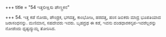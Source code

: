 +++
title = "54 ಇತ್ತಲೀಕ್ಷಿಸು ಪೌಣ್ಡ್ರಕನ"

+++
54. ಇತ್ತ ಕಡೆ ನೋಡು, ಪೌಂಡ್ರಕ, ಭಗದತ್ತ, ಕಾಂಭೋಜ, ಹರದತ್ತ, ಹಂಸ ಡಿಬಿಕರು ಮಾದ್ರ ಭೂಪತಿಯಾದ ಜರಾಸಂಧನನ್ನು. ಮಣಿಮಾನ, ಸಹದೇವರು ಇವರು. ಬೃಹದ್ರಥ ಈ ಕಡೆ, ಇವನು ದಂಡಧಾರಕನೃಪ-ಇವರೆಲ್ಲರನ್ನು ನೋಡೆಂದು ಧೃಷ್ಟದ್ಯುಮ್ನ ತೋರಿಸಿದ.